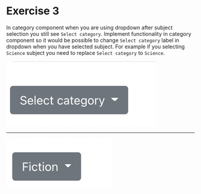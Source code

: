 # Exercise 3

In category component when you are using dropdown after subject selection you still see `Select category`. Implement functionality in category component so it would be possible to change `Select category` label in dropdown when you have selected subject. For example if you selecting `Science` subject you need to replace `Select category` to `Science`.

![Default value dropdown](./images/default_value.png)

---

![Selected value dropdown](./images/fantasy_dropdown.png)
